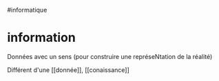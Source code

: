 #informatique 
# information

Données avec un sens (pour construire une représeNtation de la réalité)


Différent d'une [[donnée]], [[conaissance]]

